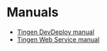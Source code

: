 <!-- u250429 -->

# Manuals

* [Tingen DevDeploy manual](https://spectrum-health-systems.github.io/tingen-documentation/manual/tingen-dev-deploy-manual)
* [Tingen Web Service manual](https://spectrum-health-systems.github.io/tingen-documentation/manual/tingen-web-service-manual)